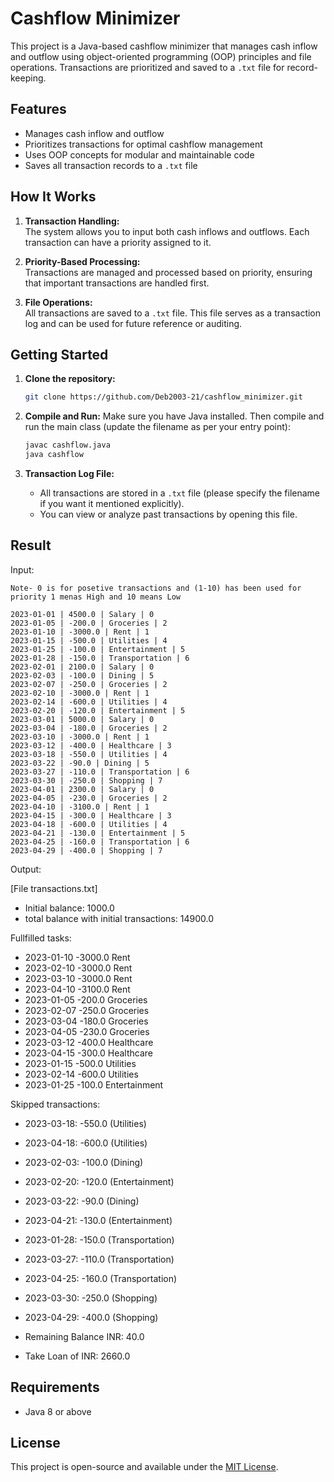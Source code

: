 # Cashflow Minimizer

This project is a Java-based cashflow minimizer that manages cash inflow and outflow using object-oriented programming (OOP) principles and file operations. Transactions are prioritized and saved to a `.txt` file for record-keeping.

## Features

- Manages cash inflow and outflow
- Prioritizes transactions for optimal cashflow management
- Uses OOP concepts for modular and maintainable code
- Saves all transaction records to a `.txt` file

## How It Works

1. **Transaction Handling:**  
   The system allows you to input both cash inflows and outflows. Each transaction can have a priority assigned to it.

2. **Priority-Based Processing:**  
   Transactions are managed and processed based on priority, ensuring that important transactions are handled first.

3. **File Operations:**  
   All transactions are saved to a `.txt` file. This file serves as a transaction log and can be used for future reference or auditing.

## Getting Started

1. **Clone the repository:**
   ```bash
   git clone https://github.com/Deb2003-21/cashflow_minimizer.git
   ```

2. **Compile and Run:**
   Make sure you have Java installed. Then compile and run the main class (update the filename as per your entry point):
   ```bash
   javac cashflow.java
   java cashflow
   ```

3. **Transaction Log File:**
   - All transactions are stored in a `.txt` file (please specify the filename if you want it mentioned explicitly).
   - You can view or analyze past transactions by opening this file.

## Result

Input:
```
Note- 0 is for posetive transactions and (1-10) has been used for priority 1 menas High and 10 means Low

2023-01-01 | 4500.0 | Salary | 0
2023-01-05 | -200.0 | Groceries | 2
2023-01-10 | -3000.0 | Rent | 1
2023-01-15 | -500.0 | Utilities | 4
2023-01-25 | -100.0 | Entertainment | 5
2023-01-28 | -150.0 | Transportation | 6
2023-02-01 | 2100.0 | Salary | 0
2023-02-03 | -100.0 | Dining | 5
2023-02-07 | -250.0 | Groceries | 2
2023-02-10 | -3000.0 | Rent | 1
2023-02-14 | -600.0 | Utilities | 4
2023-02-20 | -120.0 | Entertainment | 5
2023-03-01 | 5000.0 | Salary | 0
2023-03-04 | -180.0 | Groceries | 2
2023-03-10 | -3000.0 | Rent | 1
2023-03-12 | -400.0 | Healthcare | 3
2023-03-18 | -550.0 | Utilities | 4
2023-03-22 | -90.0 | Dining | 5
2023-03-27 | -110.0 | Transportation | 6
2023-03-30 | -250.0 | Shopping | 7
2023-04-01 | 2300.0 | Salary | 0
2023-04-05 | -230.0 | Groceries | 2
2023-04-10 | -3100.0 | Rent | 1
2023-04-15 | -300.0 | Healthcare | 3
2023-04-18 | -600.0 | Utilities | 4
2023-04-21 | -130.0 | Entertainment | 5
2023-04-25 | -160.0 | Transportation | 6
2023-04-29 | -400.0 | Shopping | 7

```
Output:

[File transactions.txt]

- Initial balance: 1000.0
- total balance with initial transactions: 14900.0

Fullfilled tasks: 
- 2023-01-10 -3000.0 Rent
- 2023-02-10 -3000.0 Rent
- 2023-03-10 -3000.0 Rent
- 2023-04-10 -3100.0 Rent
- 2023-01-05 -200.0 Groceries
- 2023-02-07 -250.0 Groceries
- 2023-03-04 -180.0 Groceries
- 2023-04-05 -230.0 Groceries
- 2023-03-12 -400.0 Healthcare
- 2023-04-15 -300.0 Healthcare
- 2023-01-15 -500.0 Utilities
- 2023-02-14 -600.0 Utilities
- 2023-01-25 -100.0 Entertainment

Skipped transactions:
 - 2023-03-18: -550.0 (Utilities)
 - 2023-04-18: -600.0 (Utilities)
 - 2023-02-03: -100.0 (Dining)
 - 2023-02-20: -120.0 (Entertainment)
 - 2023-03-22: -90.0 (Dining)
 - 2023-04-21: -130.0 (Entertainment)
 - 2023-01-28: -150.0 (Transportation)
 - 2023-03-27: -110.0 (Transportation)
 - 2023-04-25: -160.0 (Transportation)
 - 2023-03-30: -250.0 (Shopping)
 - 2023-04-29: -400.0 (Shopping)

- Remaining Balance INR: 40.0
- Take Loan of INR: 2660.0


## Requirements

- Java 8 or above

## License

This project is open-source and available under the [MIT License](LICENSE).

